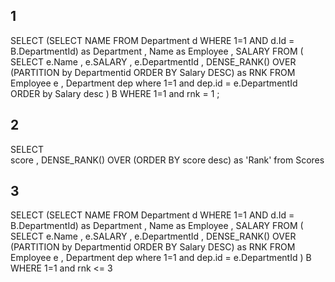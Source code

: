 ## 1
SELECT 
		(SELECT NAME FROM Department d WHERE 1=1 AND d.Id = B.DepartmentId) as Department
		, Name as Employee
		, SALARY
FROM
(
	SELECT    e.Name 
			, e.SALARY
			, e.DepartmentId
			, DENSE_RANK() OVER (PARTITION  by Departmentid ORDER BY Salary DESC) as RNK
	FROM	 Employee e
	       , Department dep
	where 1=1
	and dep.id = e.DepartmentId
	ORDER by Salary desc
) B
WHERE 1=1
and rnk = 1
;

## 2
SELECT  
		 score
	   , DENSE_RANK() OVER (ORDER BY score desc) as 'Rank'
from     Scores 

## 3
SELECT 
		(SELECT NAME FROM Department d WHERE 1=1 AND d.Id = B.DepartmentId) as Department
		, Name as Employee
		, SALARY
FROM
(
	SELECT    e.Name 
			, e.SALARY
			, e.DepartmentId
			, DENSE_RANK() OVER (PARTITION  by Departmentid ORDER BY Salary DESC) as RNK
	FROM	 Employee e
	       , Department dep
	where 1=1
	and dep.id = e.DepartmentId
) B
WHERE 1=1
and rnk <= 3
	